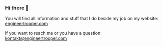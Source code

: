 ### Hi there 👋

You will find all information and stuff that I do beside my job on my website: [engineertrooper.com](https://engineertrooper.com)

If you want to reach me or you have a question: kontakt@engineertrooper.com

<!--
**engineerTrooper/engineertrooper** is a ✨ _special_ ✨ repository because its `README.md` (this file) appears on your GitHub profile.

Here are some ideas to get you started:

- 🔭 I’m currently working on ...
- 🌱 I’m currently learning ...
- 👯 I’m looking to collaborate on ...
- 🤔 I’m looking for help with ...
- 💬 Ask me about ...
- 📫 How to reach me: ...
- 😄 Pronouns: ...
- ⚡ Fun fact: ...
-->
